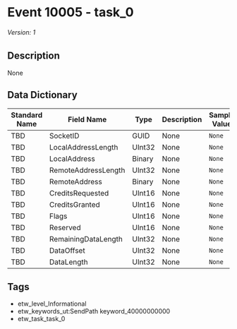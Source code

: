 # Event 10005 - task_0
###### Version: 1

## Description
None

## Data Dictionary
|Standard Name|Field Name|Type|Description|Sample Value|
|---|---|---|---|---|
|TBD|SocketID|GUID|None|`None`|
|TBD|LocalAddressLength|UInt32|None|`None`|
|TBD|LocalAddress|Binary|None|`None`|
|TBD|RemoteAddressLength|UInt32|None|`None`|
|TBD|RemoteAddress|Binary|None|`None`|
|TBD|CreditsRequested|UInt16|None|`None`|
|TBD|CreditsGranted|UInt16|None|`None`|
|TBD|Flags|UInt16|None|`None`|
|TBD|Reserved|UInt16|None|`None`|
|TBD|RemainingDataLength|UInt32|None|`None`|
|TBD|DataOffset|UInt32|None|`None`|
|TBD|DataLength|UInt32|None|`None`|

## Tags
* etw_level_Informational
* etw_keywords_ut:SendPath keyword_40000000000
* etw_task_task_0